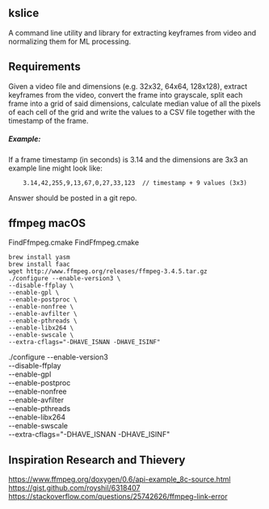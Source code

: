 kslice
------

A command line utility and library for extracting keyframes from video and normalizing them for ML processing.

## Requirements

Given a video file and dimensions (e.g. 32x32, 64x64, 128x128), extract keyframes from the video, convert the frame into grayscale, split each frame into a grid of said dimensions, calculate median value of all the pixels of each cell of the grid and write the values to a CSV file together with the timestamp of the frame.

##### Example:

If a frame timestamp (in seconds) is 3.14 and the dimensions are 3x3 an example line might look like:

`    3.14,42,255,9,13,67,0,27,33,123  // timestamp + 9 values (3x3)`

Answer should be posted in a git repo.


ffmpeg macOS
------------


FindFfmpeg.cmake
FindFfmpeg.cmake


```
brew install yasm
brew install faac
wget http://www.ffmpeg.org/releases/ffmpeg-3.4.5.tar.gz
./configure --enable-version3 \
--disable-ffplay \
--enable-gpl \
--enable-postproc \
--enable-nonfree \
--enable-avfilter \
--enable-pthreads \
--enable-libx264 \
--enable-swscale \
--extra-cflags="-DHAVE_ISNAN -DHAVE_ISINF"
```

./configure --enable-version3 \
--disable-ffplay \
--enable-gpl \
--enable-postproc \
--enable-nonfree \
--enable-avfilter \
--enable-pthreads \
--enable-libx264 \
--enable-swscale \
--extra-cflags="-DHAVE_ISNAN -DHAVE_ISINF"

Inspiration Research and Thievery
---------------------------------
https://www.ffmpeg.org/doxygen/0.6/api-example_8c-source.html
https://gist.github.com/royshil/6318407
https://stackoverflow.com/questions/25742626/ffmpeg-link-error